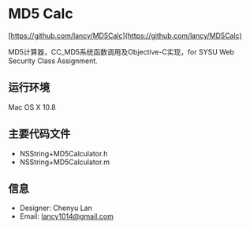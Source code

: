# MD5 Calc
[https://github.com/lancy/MD5Calc](https://github.com/lancy/MD5Calc)

MD5计算器，CC_MD5系统函数调用及Objective-C实现，for SYSU Web Security Class Assignment.

## 运行环境
Mac OS X 10.8

## 主要代码文件
* NSString+MD5Calculator.h
* NSString+MD5Calculator.m


## 信息
* Designer:
	Chenyu Lan
* Email: lancy1014@gmail.com